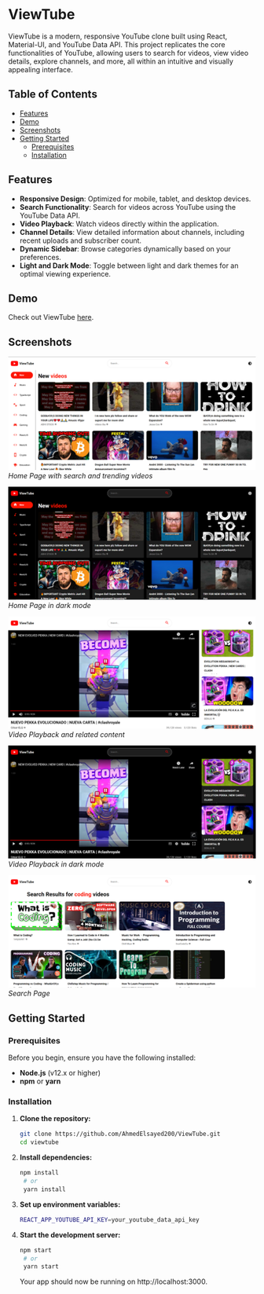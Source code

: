# ViewTube

ViewTube is a modern, responsive YouTube clone built using React, Material-UI, and YouTube Data API. This project replicates the core functionalities of YouTube, allowing users to search for videos, view video details, explore channels, and more, all within an intuitive and visually appealing interface.

## Table of Contents

- [Features](#features)
- [Demo](#demo)
- [Screenshots](#screenshots)
- [Getting Started](#getting-started)
  - [Prerequisites](#prerequisites)
  - [Installation](#installation)

## Features

- **Responsive Design**: Optimized for mobile, tablet, and desktop devices.
- **Search Functionality**: Search for videos across YouTube using the YouTube Data API.
- **Video Playback**: Watch videos directly within the application.
- **Channel Details**: View detailed information about channels, including recent uploads and subscriber count.
- **Dynamic Sidebar**: Browse categories dynamically based on your preferences.
- **Light and Dark Mode**: Toggle between light and dark themes for an optimal viewing experience.

## Demo

Check out ViewTube [here](https://www.yourlink.com).

## Screenshots

![Home Page](./readme-assets/home-page-light.PNG)
_Home Page with search and trending videos_

![Home Page](./readme-assets/home-page-dark.PNG)
_Home Page in dark mode_

![Video Page](./readme-assets/video-page-light.png)
_Video Playback and related content_

![Video Page](./readme-assets/video-page-dark.png)
_Video Playback in dark mode_

![Search Page](./readme-assets/search-page.png)
_Search Page_

## Getting Started

### Prerequisites

Before you begin, ensure you have the following installed:

- **Node.js** (v12.x or higher)
- **npm** or **yarn**

### Installation

1. **Clone the repository:**

   ```bash
   git clone https://github.com/AhmedElsayed200/ViewTube.git
   cd viewtube
   ```

2. **Install dependencies:**

   ```bash
   npm install
    # or
    yarn install
   ```

3. **Set up environment variables:**

   ```bash
   REACT_APP_YOUTUBE_API_KEY=your_youtube_data_api_key
   ```

4. **Start the development server:**

   ```bash
   npm start
    # or
    yarn start
   ```

   Your app should now be running on http://localhost:3000.
